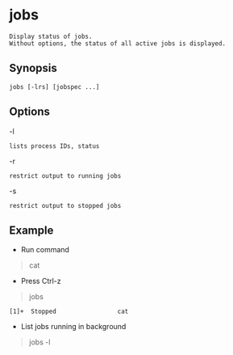 # jobs

    Display status of jobs.
    Without options, the status of all active jobs is displayed.

## Synopsis

`jobs [-lrs] [jobspec ...]`

## Options

-l

    lists process IDs, status
-r

    restrict output to running jobs
-s

    restrict output to stopped jobs

## Example

* Run command

> cat

* Press Ctrl-z

> jobs

    [1]+  Stopped                 cat

* List jobs running in background

> jobs -l
